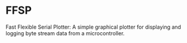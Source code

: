 # FFSP
Fast Flexible Serial Plotter: A simple graphical plotter for displaying and logging byte stream data from a microcontroller. 

